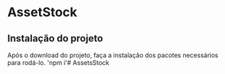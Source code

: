 # AssetStock

## Instalação do projeto
Após o download do projeto, faça a instalação dos pacotes necessários para rodá-lo.
'npm i'#   A s s e t s S t o c k  
 